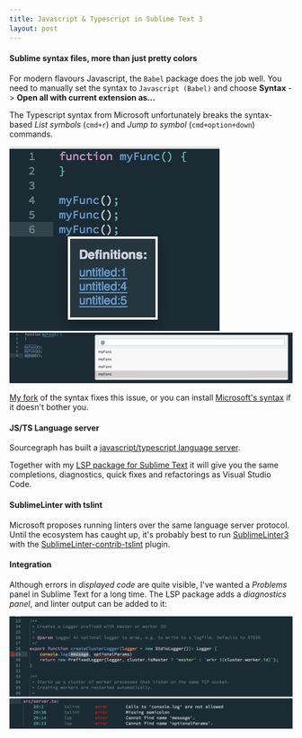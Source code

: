 ```yaml
---
title: Javascript & Typescript in Sublime Text 3
layout: post
---
```


#### Sublime syntax files, more than just pretty colors

For modern flavours Javascript, the `Babel` package does the job well.
You need to manually set the syntax to `Javascript (Babel)` and choose **Syntax** -> **Open all with current extension as...**

The Typescript syntax from Microsoft unfortunately breaks the syntax-based *List symbols* (`cmd+r`) and *Jump to symbol* (`cmd+option+down`) commands. 

![](/uploads/typescript_syntax_broken_definitions.png)
![](/uploads/typescript_syntax_broken_list.png)


[My fork](https://github.com/tomv564/TypeScript-TmLanguage) of the syntax fixes this issue, or you can install [Microsoft's syntax](https://github.com/Microsoft/TypeScript-TmLanguage) if it doesn't bother you.


#### JS/TS Language server

Sourcegraph has built a [javascript/typescript language server](https://github.com/sourcegraph/javascript-typescript-langserver). 

Together with my [LSP package for Sublime Text](https://github.com/tomv564/LSP) it will give you the same completions, diagnostics, quick fixes and refactorings as Visual Studio Code.

#### SublimeLinter with tslint

Microsoft proposes running linters over the same language server protocol. 
Until the ecosystem has caught up, it's probably best to run [SublimeLinter3](https://github.com/SublimeLinter/SublimeLinter3/) with the [SublimeLinter-contrib-tslint](https://github.com/lavrton/SublimeLinter-contrib-tslint
) plugin. 

#### Integration

Although errors in *displayed code* are quite visible, I've wanted a *Problems* panel in Sublime Text for a long time. 
The LSP package adds a *diagnostics panel*, and linter output can be added to it:

![](/uploads/lsp_tslint_diagnostics.png)

